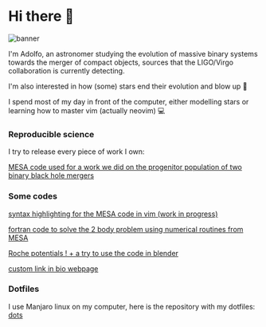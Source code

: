 # Hi there 👋

![banner](https://user-images.githubusercontent.com/35583956/137051215-ac186d1c-7043-4f50-b98c-bc279793778d.png)

I'm Adolfo, an astronomer studying the evolution of massive binary systems towards the merger of compact objects, sources that the LIGO/Virgo collaboration is currently detecting.

I'm also interested in how (some) stars end their evolution and blow up :telescope:

I spend most of my day in front of the computer, either modelling stars or learning how to master vim (actually neovim) :computer:

### Reproducible science

I try to release every piece of work I own:

[MESA code used for a work we did on the progenitor population of two binary black hole mergers](https://github.com/asimazbunzel/mesa_low_mass_bbhs)

### Some codes

[syntax highlighting for the MESA code in vim (work in progress)](https://github.com/asimazbunzel/vim-mesa)

[fortran code to solve the 2 body problem using numerical routines from MESA](https://github.com/asimazbunzel/orbits)

[Roche potentials ! + a try to use the code in blender](https://github.com/asimazbunzel/roche-potential)

[custom link in bio webpage](https://asimazbunzel.github.io/link-bio/)

### Dotfiles

I use Manjaro linux on my computer, here is the repository with my dotfiles: [dots](https://github.com/asimazbunzel/mydotfiles)

<!--
**asimazbunzel/asimazbunzel** is a ✨ _special_ ✨ repository because its `README.md` (this file) appears on your GitHub profile.

Here are some ideas to get you started:

- 🔭 I’m currently working on ...
- 🌱 I’m currently learning ...
- 👯 I’m looking to collaborate on ...
- 🤔 I’m looking for help with ...
- 💬 Ask me about ...
- 📫 How to reach me: ...
- 😄 Pronouns: ...
- ⚡ Fun fact: ...
-->
